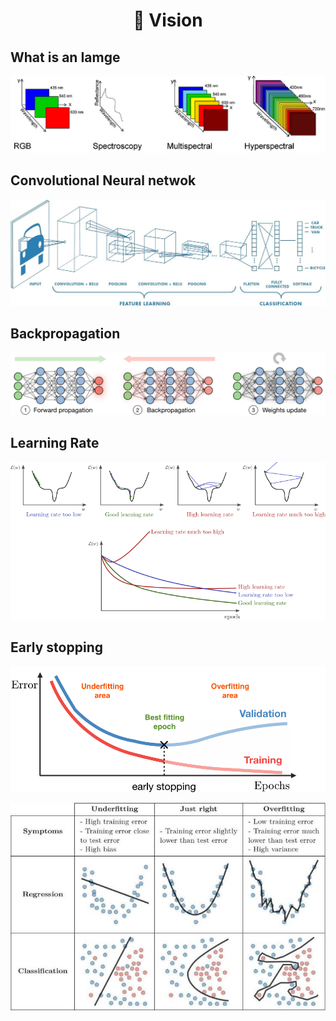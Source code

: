 
<h1 align="center">👀 Vision</h1>

## What is an Iamge
![](img/theory.png)
<br>

## Convolutional Neural netwok
![](img/cnn.jpg)
<br>

## Backpropagation
![](img/update-weights.png)
<br>

## Learning Rate
![](img/lr.png)
<br>

## Early stopping
![](img/early-stopping.png)
<br>

![](img/overffiting.jpg)
<br>
